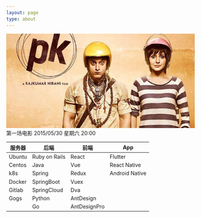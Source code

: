 ```yaml
---
layout: page
type: about
---
```


![第一场电影 2015/05/30 星期六 20:00](/images/pics_cloud_z_f_1454180483.jpg)
第一场电影 2015/05/30 星期六 20:00

| 服务器 | 后端          | 前端         | App            |
| ------ | ------------- | ------------ | -------------- |
| Ubuntu | Ruby on Rails | React        | Flutter        |
| Centos | Java          | Vue          | React Native   |
| k8s    | Spring        | Redux        | Android Native |
| Docker | SpringBoot    | Vuex         |                |
| Gitlab | SpringCloud   | Dva          |                |
| Gogs   | Python        | AntDesign    |                |
|        | Go            | AntDesignPro |                |
